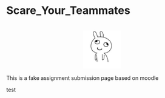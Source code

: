 # Scare_Your_Teammates

<a name="readme-top"></a>

<!-- PROJECT LOGO -->
<br/>
<div align="center">
  <img src="./public/logo.png" alt="logo" height="100">
</div>

<a name="readme-top"></a>

This is a fake assignment submission page based on moodle


test
